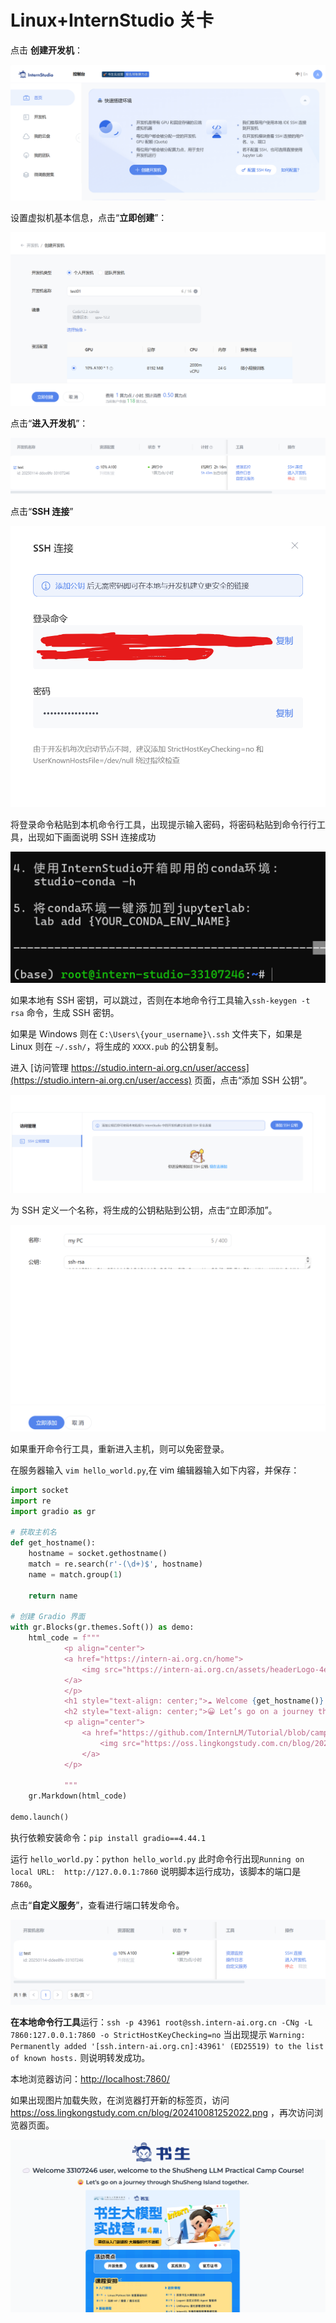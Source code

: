# Linux+InternStudio 关卡
 
点击 **创建开发机**：

![创建开发机](./public/01-Linux+InternStudio/20250114234512.png)

设置虚拟机基本信息，点击“**立即创建**”：

![立即创建](./public/01-Linux+InternStudio/20250114234843.png)

点击“**进入开发机**”：

![进入开发机](./public/01-Linux+InternStudio/20250115130803.png)



点击“**SSH 连接**”

![SSH 连接](./public/01-Linux+InternStudio/20250115131059.png)

将登录命令粘贴到本机命令行工具，出现提示输入密码，将密码粘贴到命令行行工具，出现如下画面说明 SSH 连接成功

![SSH 连接成功](./public/01-Linux+InternStudio/20250115131448.png)


如果本地有 SSH 密钥，可以跳过，否则在本地命令行工具输入`ssh-keygen -t rsa` 命令，生成 SSH 密钥。

如果是 Windows 则在 `C:\Users\{your_username}\.ssh` 文件夹下，如果是 Linux 则在 `~/.ssh/`，将生成的 `XXXX.pub` 的公钥复制。

进入 [访问管理 https://studio.intern-ai.org.cn/user/access](https://studio.intern-ai.org.cn/user/access) 页面，点击“添加 SSH 公钥”。

![添加 SSH 公钥](./public/01-Linux+InternStudio/20250115132418.png)

为 SSH 定义一个名称，将生成的公钥粘贴到公钥，点击“立即添加”。

![立即添加](./public/01-Linux+InternStudio/20250115132612.png)


如果重开命令行工具，重新进入主机，则可以免密登录。

在服务器输入 `vim hello_world.py`,在 vim 编辑器输入如下内容，并保存：

```python
import socket
import re
import gradio as gr
 
# 获取主机名
def get_hostname():
    hostname = socket.gethostname()
    match = re.search(r'-(\d+)$', hostname)
    name = match.group(1)
    
    return name
 
# 创建 Gradio 界面
with gr.Blocks(gr.themes.Soft()) as demo:
    html_code = f"""
            <p align="center">
            <a href="https://intern-ai.org.cn/home">
                <img src="https://intern-ai.org.cn/assets/headerLogo-4ea34f23.svg" alt="Logo" width="20%" style="border-radius: 5px;">
            </a>
            </p>
            <h1 style="text-align: center;">☁️ Welcome {get_hostname()} user, welcome to the ShuSheng LLM Practical Camp Course!</h1>
            <h2 style="text-align: center;">😀 Let’s go on a journey through ShuSheng Island together.</h2>
            <p align="center">
                <a href="https://github.com/InternLM/Tutorial/blob/camp3">
                    <img src="https://oss.lingkongstudy.com.cn/blog/202410081252022.png" alt="Logo" width="50%" style="border-radius: 5px;">
                </a>
            </p>

            """
    gr.Markdown(html_code)

demo.launch()
```

执行依赖安装命令：`pip install gradio==4.44.1`

运行 `hello_world.py`：`python hello_world.py`
此时命令行出现`Running on local URL:  http://127.0.0.1:7860` 说明脚本运行成功，该脚本的端口是 `7860`。

点击“**自定义服务**”，查看进行端口转发命令。

![自定义服务](./public/01-Linux+InternStudio/20250115144145.png)

**在本地命令行工具**运行：`ssh -p 43961 root@ssh.intern-ai.org.cn -CNg -L 7860:127.0.0.1:7860 -o StrictHostKeyChecking=no` 
当出现提示 `Warning: Permanently added '[ssh.intern-ai.org.cn]:43961' (ED25519) to the list of known hosts.` 则说明转发成功。

本地浏览器访问：[http://localhost:7860/](http://localhost:7860/)

如果出现图片加载失败，在浏览器打开新的标签页，访问 https://oss.lingkongstudy.com.cn/blog/202410081252022.png ，再次访问浏览器页面。

![立即添加](./public/01-Linux+InternStudio/20250115144919.png)

